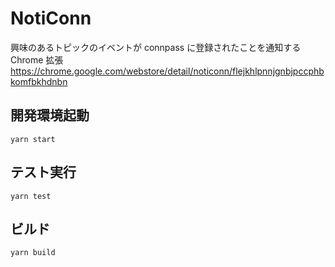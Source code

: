 # NotiConn

興味のあるトピックのイベントが connpass に登録されたことを通知する Chrome 拡張
https://chrome.google.com/webstore/detail/noticonn/flejkhlpnnjgnbjpccphbkomfbkhdnbn

## 開発環境起動

`yarn start`

## テスト実行

`yarn test`

## ビルド

`yarn build`
